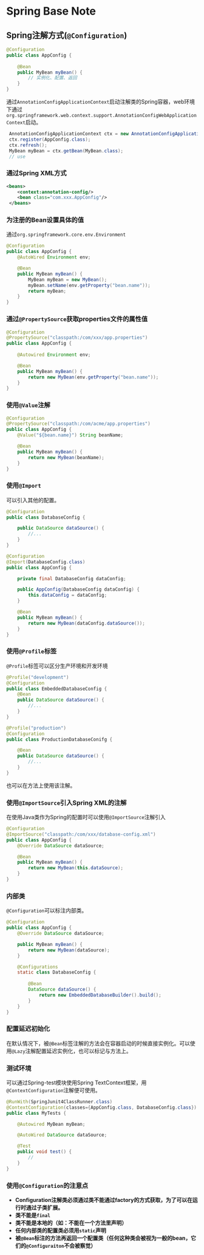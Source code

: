 # Spring Base Note

## Spring注解方式(`@Configuration`)

```java
@Configuration
public class AppConfig {
    
    @Bean
    public MyBean myBean() {
        // 实例化、配置、返回
    }
}
```
通过`AnnotationConfigApplicationContext`启动注解类的Spring容器，web环境下通过`org.springframework.web.context.support.AnnotationConfigWebApplicationContext`启动。

```java
 AnnotationConfigApplicationContext ctx = new AnnotationConfigApplicationContext();
 ctx.register(AppConfig.class);
 ctx.refresh();
 MyBean myBean = ctx.getBean(MyBean.class);
 // use
```

### 通过Spring XML方式 
```xml
<beans>
    <context:annotation-config/>
    <bean class="com.xxx.AppConfig"/>
 </beans>
```

### 为注册的Bean设置具体的值
通过`org.springframework.core.env.Environment`
```java
@Configuration
public class AppConfig {
    @AutoWired Environment env;

    @Bean
    public MyBean myBean() {
        MyBean myBean = new MyBean();
        myBean.setName(env.getProperty("bean.name"));
        return myBean;
    }
}
```

### 通过`@PropertySource`获取properties文件的属性值
```java
@Configuration
@PropertySource("classpath:/com/xxx/app.properties")
public class AppConfig {
   
    @Autowired Environment env;

    @Bean
    public MyBean myBean() {
        return new MyBean(env.getProperty("bean.name"));
    }
}
```

### 使用`@Value`注解
```java
@Configuration
@PropertySource("classpath:/com/acme/app.properties")
public class AppConfig {
    @Value("${bean.name}") String beanName;

    @Bean
    public MyBean myBean() {
        return new MyBean(beanName);
    }
}
```

### 使用`@Import`
可以引入其他的配置。
```java
@Configuration
public class DatabaseConfig {

    public DataSource dataSource() {
        //...
    }
}

@Configuration
@Import(DatabaseConfig.class)
public class AppConfig {

    private final DatabaseConfig dataConfig;

    public AppConfig(DatabaseConfig dataConfig) {
        this.dataConfig = dataConfig;
    }

    @Bean
    public MyBean myBean() {
        return new MyBean(dataConfig.dataSource());
    }
}
```

### 使用`@Profile`标签

`@Profile`标签可以区分生产环境和开发环境
```java
@Profile("development")
@Configuration
public class EmbeddedDatabaseConfig {
    @Bean
    public DataSource dataSource() {
        //...
    }
}

@Profile("production")
@Configuration
public class ProductionDatabaseConifg {

    @Bean
    public DataSource dataSource() {
        //...
    }
}
```
也可以在方法上使用该注解。

### 使用`@ImportSource`引入Spring XML的注解
在使用Java类作为Spring的配置时可以使用`@ImportSource`注解引入
```java
@Configuration
@ImportSource("classpath:/com/xxx/database-config.xml")
public class AppConfig {
    @Override DataSource dataSource;

    @Bean
    public MyBean myBean() {
        return new MyBean(this.dataSource);
    }
}
```

### 内部类
`@Configuration`可以标注内部类。
```java
@Configuration
public class AppConfig {
    @Override DataSource dataSource;

    public MyBean myBean() {
        return new MyBean(dataSource);
    }

    @Configurations
    static class DatabaseConfig {
        
        @Bean
        DataSource dataSource() {
            return new EmbeddedDatabaseBuilder().build();
        }
    }
}
```

### 配置延迟初始化
在默认情况下，被`@Bean`标签注解的方法会在容器启动的时候直接实例化。可以使用`@Lazy`注解配置延迟实例化，也可以标记与方法上。


### 测试环境
可以通过Spring-test模块使用Spring TextContext框架，用`@ContextConfiguration`注解便可使用。
```java
@RunWith(SpringJunit4ClassRunner.class)
@ContextConfiguration(classes={AppConfig.class, DatabaseConfig.class})
public class MyTests {

    @Autowired MyBean myBean;

    @AutoWired DataSource dataSource;

    @Test
    public void test() {
        //
    }
}
```

### 使用`@Configuration`的注意点

* __Configuration注解类必须通过类不能通过factory的方式获取，为了可以在运行时通过子类扩展。__
* __类不能是`final`__
* __类不能是本地的（如：不能在一个方法里声明）__
* __任何内部类的配置类必须用`static`声明__
* __被`@Bean`标注的方法再返回一个配置类（任何这种类会被视为一般的bean，它们的`@Configuraiton`不会被察觉）__ 
